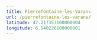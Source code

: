 ```yaml
---
title: Pierrefontaine-les-Varans
url: /pierrefontaine-les-varans/
latitude: 47.217353100000004
longitude: 6.540226100000001
---
```

